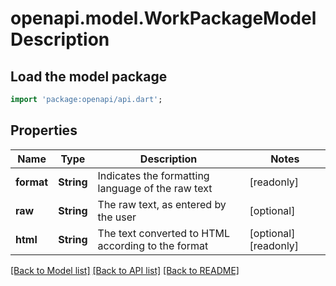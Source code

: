 # openapi.model.WorkPackageModelDescription

## Load the model package
```dart
import 'package:openapi/api.dart';
```

## Properties
Name | Type | Description | Notes
------------ | ------------- | ------------- | -------------
**format** | **String** | Indicates the formatting language of the raw text | [readonly] 
**raw** | **String** | The raw text, as entered by the user | [optional] 
**html** | **String** | The text converted to HTML according to the format | [optional] [readonly] 

[[Back to Model list]](../README.md#documentation-for-models) [[Back to API list]](../README.md#documentation-for-api-endpoints) [[Back to README]](../README.md)


